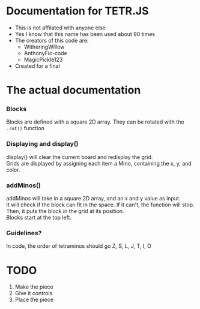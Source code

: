 # Documentation for TETR.JS
- This is not affilated with anyone else
- Yes I know that this name has been used about 90 times
- The creators of this code are:
  - WitheringWillow
  - AnthonyFic-code
  - MagicPickle123
- Created for a final

# The actual documentation 
### Blocks
Blocks are defined with a square 2D array. They can be rotated with the `.rot()` function

### Displaying and display()
display() will clear the current board and redisplay the grid.  
Grids are displayed by assigning each item a Mino, containing the x, y, and color.

### addMinos()
addMinos will take in a square 2D array, and an x and y value as input.  
It will check if the block can fit in the space. If it can't, the function will stop.  
Then, it puts the block in the grid at its position.  
Blocks start at the top left.

### Guidelines?
In code, the order of tetraminos should go Z, S, L, J, T, I, O

# TODO
1) Make the piece
2) Give it controls
3) Place the piece